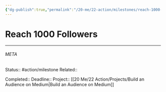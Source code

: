 ```yaml
---
{"dg-publish":true,"permalink":"/20-me/22-action/milestones/reach-1000-followers/"}
---
```


# Reach 1000 Followers
---




###### META
Status:: #action/milestone 
Related:: 

Completed:: 
Deadline:: 
Project:: [[20 Me/22 Action/Projects/Build an Audience on Medium\|Build an Audience on Medium]]
